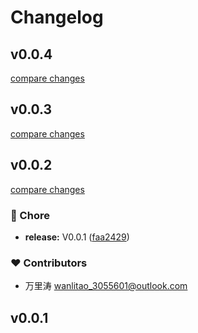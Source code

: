 # Changelog


## v0.0.4

[compare changes](https://github.com/electron-nitro/cli/compare/v0.0.3...v0.0.4)

## v0.0.3

[compare changes](https://github.com/electron-nitro/cli/compare/v0.0.2...v0.0.3)

## v0.0.2

[compare changes](https://github.com/electron-nitro/cli/compare/v0.0.1...v0.0.2)

### 🏡 Chore

- **release:** V0.0.1 ([faa2429](https://github.com/electron-nitro/cli/commit/faa2429))

### ❤️ Contributors

- 万里涛 <wanlitao_3055601@outlook.com>

## v0.0.1

